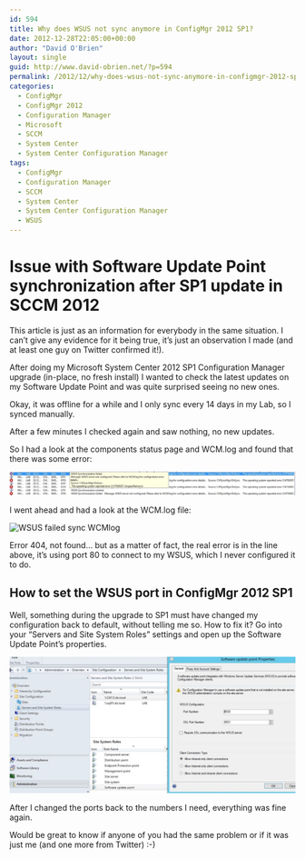 ```yaml
---
id: 594
title: Why does WSUS not sync anymore in ConfigMgr 2012 SP1?
date: 2012-12-28T22:05:00+00:00
author: "David O'Brien"
layout: single
guid: http://www.david-obrien.net/?p=594
permalink: /2012/12/why-does-wsus-not-sync-anymore-in-configmgr-2012-sp1/
categories:
  - ConfigMgr
  - ConfigMgr 2012
  - Configuration Manager
  - Microsoft
  - SCCM
  - System Center
  - System Center Configuration Manager
tags:
  - ConfigMgr
  - Configuration Manager
  - SCCM
  - System Center
  - System Center Configuration Manager
  - WSUS
---
```

# Issue with Software Update Point synchronization after SP1 update in SCCM 2012

This article is just as an information for everybody in the same situation. I can’t give any evidence for it being true, it’s just an observation I made (and at least one guy on Twitter confirmed it!).

After doing my Microsoft System Center 2012 SP1 Configuration Manager upgrade (in-place, no fresh install) I wanted to check the latest updates on my Software Update Point and was quite surprised seeing no new ones.

Okay, it was offline for a while and I only sync every 14 days in my Lab, so I synced manually.

After a few minutes I checked again and saw nothing, no new updates.

So I had a look at the components status page and WCM.log and found that there was some error:

![WSUS failed sync](/media/2012/12/WSUS_failed_sync.jpg "WSUS_failed_sync")

I went ahead and had a look at the WCM.log file:

![WSUS failed sync WCMlog](/media/2012/12/WSUS_failed_sync_WCMlog.jpg "WSUS_failed_sync_WCMlog")

Error 404, not found… but as a matter of fact, the real error is in the line above, it’s using port 80 to connect to my WSUS, which I never configured it to do.

## How to set the WSUS port in ConfigMgr 2012 SP1

Well, something during the upgrade to SP1 must have changed my configuration back to default, without telling me so. How to fix it? Go into your “Servers and Site System Roles” settings and open up the Software Update Point’s properties.

![WSUS config](/media/2012/12/WSUS_config.jpg "WSUS_config")

After I changed the ports back to the numbers I need, everything was fine again.

Would be great to know if anyone of you had the same problem or if it was just me (and one more from Twitter) :-)
